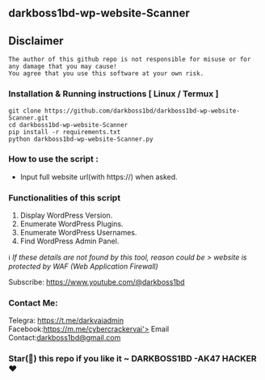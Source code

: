 ## darkboss1bd-wp-website-Scanner 
## Disclaimer 
```
The author of this github repo is not responsible for misuse or for any damage that you may cause!
You agree that you use this software at your own risk.
```
### Installation & Running instructions [ Linux / Termux ]
```
git clone https://github.com/darkboss1bd/darkboss1bd-wp-website-Scanner.git
cd darkboss1bd-wp-website-Scanner
pip install -r requirements.txt
python darkboss1bd-wp-website-Scanner.py
```

### How to use the script : 

<ul>
  <li>Input full website url(with https://) when asked.</li>
</ul>


### Functionalities of this script

<ol>
  <li>Display WordPress Version.</li>
  <li>Enumerate WordPress Plugins.</li>
  <li>Enumerate WordPress Usernames.</li>
  <li>Find WordPress Admin Panel.</li>
</ol>

ℹ️<i> If these details are not found by this tool, reason could be > website is protected by WAF (Web Application Firewall)</i>

Subscribe: https://www.youtube.com/@darkboss1bd

### Contact Me:
Telegra: https://t.me/darkvaiadmin
Facebook:https://m.me/cybercrackervai'></a>
Email Contact:darkboss1bd@gmail.com

### Star(🌟) this repo if you like it  ~ DARKBOSS1BD -AK47 HACKER❤️

